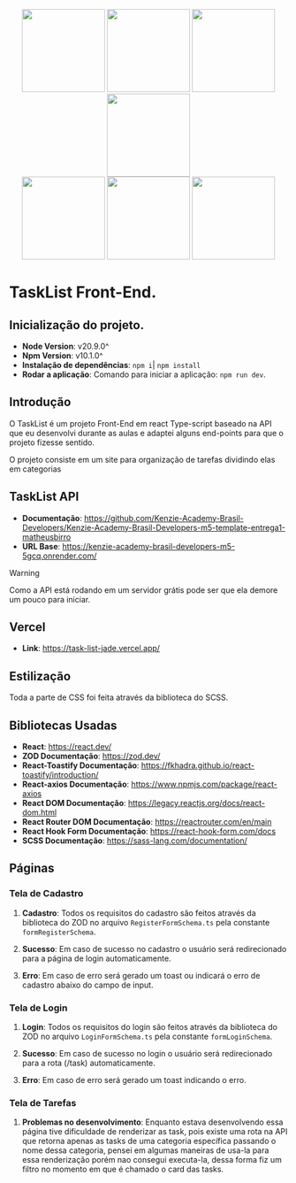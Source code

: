 <div align="center">
  <img src="https://github.com/MatheusBirro/TaskList-MatheusBirro/assets/134952061/25ed0000-48ae-4aec-85ad-da646d789757" width="150px">
  <img src="https://github.com/MatheusBirro/TaskList-MatheusBirro/assets/134952061/518f60fc-fb6c-47fd-bbab-94f9523d9057" width="150px">
  <img src="https://github.com/MatheusBirro/TaskList-MatheusBirro/assets/134952061/70dc9047-ca2c-42fb-bbc5-63d942b5cf7e" width="150px">
  <img src="https://github.com/MatheusBirro/TaskList-MatheusBirro/assets/134952061/301e213e-9fce-435f-be41-304dddf4a722" width="150px">
</div>

<div align="center">
  <img src="https://github.com/MatheusBirro/TaskList-MatheusBirro/assets/134952061/0c79af58-0f1b-4577-b65b-74cff0c34960" width="150px">
  <img src="https://github.com/MatheusBirro/TaskList-MatheusBirro/assets/134952061/3ea25085-bfda-4929-b928-f1bf153735f0" width="150px">
  <img src="https://github.com/MatheusBirro/TaskList-MatheusBirro/assets/134952061/69641cba-19a8-4ddd-bb92-b67115e72e66" width="150px">
</div>

# TaskList Front-End.

## Inicialização do projeto.

- **Node Version**: v20.9.0^
- **Npm Version**: v10.1.0^
- **Instalação de dependências**: `npm i`| `npm install`
- **Rodar a aplicação**: Comando para iniciar a aplicação: `npm run dev`.

## Introdução

O TaskList é um projeto Front-End em react Type-script baseado na API que eu desenvolvi durante as aulas e adaptei alguns end-points para que o projeto fizesse sentido.

O projeto consiste em um site para organização de tarefas dividindo elas em categorias

## TaskList API

- **Documentação**: <https://github.com/Kenzie-Academy-Brasil-Developers/Kenzie-Academy-Brasil-Developers-m5-template-entrega1-matheusbirro>
- **URL Base**: <https://kenzie-academy-brasil-developers-m5-5gcq.onrender.com/>

> [!WARNING]
> Como a API está rodando em um servidor grátis pode ser que ela demore um pouco para iniciar.

## Vercel

- **Link**: <https://task-list-jade.vercel.app/>

## Estilização

Toda a parte de CSS foi feita através da biblioteca do SCSS.

## Bibliotecas Usadas

- **React**: <https://react.dev/>
- **ZOD Documentação**: <https://zod.dev/>
- **React-Toastify Documentação**: <https://fkhadra.github.io/react-toastify/introduction/>
- **React-axios Documentação**: <https://www.npmjs.com/package/react-axios>
- **React DOM Documentação**: <https://legacy.reactjs.org/docs/react-dom.html>
- **React Router DOM Documentação**: <https://reactrouter.com/en/main>
- **React Hook Form Documentação**: <https://react-hook-form.com/docs>
- **SCSS Documentação**: <https://sass-lang.com/documentation/>

## Páginas

### Tela de Cadastro

1. **Cadastro**: Todos os requisitos do cadastro são feitos através da biblioteca do ZOD no arquivo `RegisterFormSchema.ts` pela constante `formRegisterSchema`.

2. **Sucesso**: Em caso de sucesso no cadastro o usuário será redirecionado para a página de login automaticamente.

3. **Erro**: Em caso de erro será gerado um toast ou indicará o erro de cadastro abaixo do campo de input.

### Tela de Login

1. **Login**: Todos os requisitos do login são feitos através da biblioteca do ZOD no arquivo `LoginFormSchema.ts` pela constante `formLoginSchema`.

2. **Sucesso**: Em caso de sucesso no login o usuário será redirecionado para a rota (/task) automaticamente.

3. **Erro**: Em caso de erro será gerado um toast indicando o erro.

### Tela de Tarefas

1. **Problemas no desenvolvimento**: Enquanto estava desenvolvendo essa página tive dificuldade de renderizar as task, pois existe uma rota na API que retorna apenas as tasks de uma categoria específica passando o nome dessa categoria, pensei em algumas maneiras de usa-la para essa renderização porém nao consegui executa-la, dessa forma fiz um filtro no momento em que é chamado o card das tasks.
